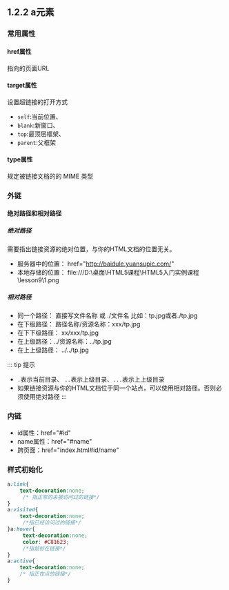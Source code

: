 ## 1.2.2 a元素
### 常用属性
#### href属性
指向的页面URL 
#### target属性
设置超链接的打开方式  
* `self`:当前位置、
* `blank`:新窗口、
* `top`:最顶层框架、
* `parent`:父框架

#### type属性
规定被链接文档的的 MIME 类型 

### 外链


#### 绝对路径和相对路径
##### 绝对路径
需要指出链接资源的绝对位置，与你的HTML文档的位置无关。      
* 服务器中的位置：
href="http://baidule.yuansupic.com/"
* 本地存储的位置：
file:///D:\桌面\HTML5课程\HTML5入门实例课程\lesson9\1.png
#####  相对路径
* 同一个路径： 直接写文件名称 或 ./文件名 比如：tp.jpg或者./tp.jpg 
* 在下级路径： 路径名称/资源名称：xxx/tp.jpg 
* 在下下级路径： xx/xxx/tp.jpg 
* 在上级路径：../资源名称：../tp.jpg
* 在上上级路径： ../../tp.jpg

::: tip 提示
* `.`表示当前目录、 `..`表示上级目录、`...`表示上上级目录
* 如果链接资源与你的HTML文档位于同一个站点，可以使用相对路径。否则必须使用绝对路径
:::

### 内链

* id属性：href="#id"
* name属性：href="#name"
* 跨页面：href="index.html#id/name"

### 样式初始化

```css
a:link{
    text-decoration:none;
     /* 指正常的未被访问过的链接*/
}
a:visited{
    text-decoration:none;
     /*指已经访问过的链接*/
}a:hover{
     text-decoration:none;
     color: #C81623;
     /*指鼠标在链接*/
}
a:active{
    text-decoration:none;
    /* 指正在点的链接*/
}
```
 